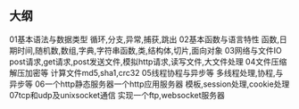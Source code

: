 
## 大纲

01基本语法与数据类型
	循环,分支,异常,捕获,跳出
02基本函数与语言特性
	函数,日期时间,随机数,数组,字典,字符串函数,类,结构体,切片,面向对象
03网络与文件IO
	post请求,get请求,post发送文件,模拟http请求,读写文件,大文件处理
04文件压缩解压加密等
	计算文件md5,sha1,crc32
05线程协程与异步等
	多线程处理,协程,与异步等
06一个http静态服务器一个http应用服务器
	模板,session处理,cookie处理
07tcp和udp及unixsocket通信
	实现一个ftp,websocket服务器

